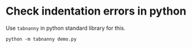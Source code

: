 # Check indentation errors in python

Use `tabnanny` in python standard library for this.

```
python -m tabnanny demo.py
```